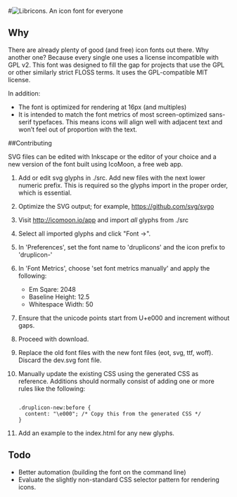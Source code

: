 #![Libricons. An icon font for everyone](https://github.com/ry5n/libricons/raw/master/libricons-grid.png)

## Why

There are already plenty of good (and free) icon fonts out there. Why another
one? Because every single one uses a license incompatible with GPL v2. This font
was designed to fill the gap for projects that use the GPL or other similarly
strict FLOSS terms. It uses the GPL-compatible MIT license.

In addition:
- The font is optimized for rendering at 16px (and multiples)
- It is intended to match the font metrics of most screen-optimized sans-serif
  typefaces. This means icons will align well with adjacent text and won’t feel
  out of proportion with the text.

##Contributing

SVG files can be edited with Inkscape or the editor of your choice and a new
version of the font built using IcoMoon, a free web app.

1.  Add or edit svg glyphs in ./src. Add new files with the next lower numeric
    prefix. This is required so the glyphs import in the proper order, which is
    essential.
2.  Optimize the SVG output; for example, https://github.com/svg/svgo
3.  Visit http://icomoon.io/app and import *all* glyphs from ./src
4.  Select all imported glyphs and click "Font →".
5.  In 'Preferences', set the font name to 'druplicons' and the icon prefix to
    'druplicon-'
6.  In 'Font Metrics', choose 'set font metrics manually' and apply the
    following:
    - Em Sqare: 2048
    - Baseline Height: 12.5
    - Whitespace Width: 50
7.  Ensure that the unicode points start from U+e000 and increment without gaps.
8.  Proceed with download.
9.  Replace the old font files with the new font files (eot, svg, ttf, woff).
    Discard the dev.svg font file.
10. Manually update the existing CSS using the generated CSS as reference.
    Additions should normally consist of adding one or more rules like the
    following:

    <code>
    .druplicon-new:before {
      content: "\e000"; /* Copy this from the generated CSS */
    }
    </code>

11. Add an example to the index.html for any new glyphs.

## Todo

- Better automation (building the font on the command line)
- Evaluate the slightly non-standard CSS selector pattern for rendering icons.
